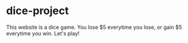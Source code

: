 # dice-project

This website is a dice game. You lose $5 everytime you lose, or gain $5 everytime you win. Let's play!
